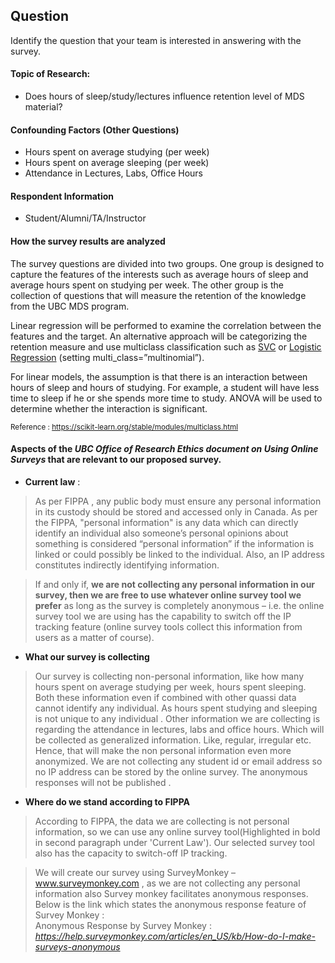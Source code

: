 

## Question
Identify the question that your team is interested in answering with the survey.

#### Topic of Research:
* Does hours of sleep/study/lectures influence retention level of MDS material?

#### Confounding Factors (Other Questions)
* Hours spent on average studying (per week)
* Hours spent on average sleeping (per week)
* Attendance in Lectures, Labs, Office Hours

#### Respondent Information
* Student/Alumni/TA/Instructor

#### How the survey results are analyzed
  
The survey questions are divided into two groups. One group is designed to capture the features of the interests such as average hours of sleep and average hours spent on studying per week. The other group is the collection of questions that will measure the retention of the knowledge from the UBC MDS program. 

Linear regression will be performed to examine the correlation between the features and the target. An alternative approach will be categorizing the retention measure and use multiclass classification such as [SVC](https://scikit-learn.org/stable/modules/generated/sklearn.svm.SVC.html#sklearn.svm.SVC) or [Logistic Regression](https://scikit-learn.org/stable/modules/generated/sklearn.linear_model.LogisticRegression.html#sklearn.linear_model.LogisticRegression) (setting multi_class=”multinomial”). 

For linear models, the assumption is that there is an interaction between hours of sleep and hours of studying. For example, a student will have less time to sleep if he or she spends more time to study. ANOVA will be used to determine whether the interaction is significant. 

<sup>Reference : https://scikit-learn.org/stable/modules/multiclass.html</sup>

#### Aspects of the _UBC Office of Research Ethics document on Using Online Surveys_ that are relevant to our proposed survey.  
* __Current law__ :    
>As per FIPPA , any public body must ensure any personal information in its custody should be stored and accessed only in Canada. As per the FIPPA, "personal information" is any data which can directly identify an individual also someone’s personal opinions about something is considered “personal information” if the information is linked or could possibly be linked to the individual. Also, an IP address constitutes indirectly identifying information. 

>If and only if, __we are not collecting any personal information in our survey, then we are free to use whatever online survey tool we prefer__ as long as the survey is completely anonymous – i.e. the online survey tool we are using has the capability to switch off the IP tracking feature (online survey tools collect this information from users as a matter of course).


* __What our survey is collecting__  
>Our survey is collecting non-personal information, like how many hours spent on average studying per week, hours spent sleeping. Both these information even if combined with other quassi data cannot identify any individual. As hours spent studying and sleeping is not unique to any individual . Other information we are collecting is regarding the attendance in lectures, labs and office hours. Which will be collected as generalized information. Like, regular, irregular etc. Hence, that will make the non personal information even more anonymized. We are not collecting any student id or email address so no IP address can be stored by the online survey. The anonymous responses will not be published .

* __Where do we stand according to FIPPA__    
>According to FIPPA, the data we are collecting is not personal information, so we can use any online survey tool(Highlighted in bold in second paragraph under 'Current Law'). Our selected survey tool also has the capacity to switch-off IP tracking. 

>We will create our survey using SurveyMonkey – www.surveymonkey.com , as we are not collecting any personal information also Survey monkey facilitates anonymous responses. Below is the link which states the anonymous response feature of Survey Monkey :   
Anonymous Response by Survey Monkey : _https://help.surveymonkey.com/articles/en_US/kb/How-do-I-make-surveys-anonymous_

